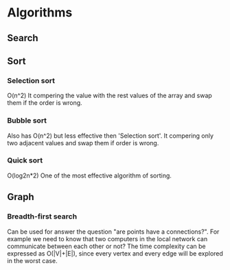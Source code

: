 # Algorithms

## Search

## Sort

### Selection sort

O(n^2)
It compering the value with the rest values of the array and swap them if the order is wrong.

### Bubble sort

Also has O(n^2) but less effective then 'Selection sort'.
It compering only two adjacent values and swap them if order is wrong.

### Quick sort

O(log2n*2)
One of the most effective algorithm of sorting.

## Graph

### Breadth-first search

Can be used for answer the question "are points have a connections?".
For example we need to know that two computers in the local network can communicate between each other or not? 
The time complexity can be expressed as O(|V|+|E|), since every vertex and every edge will be explored in the worst case.